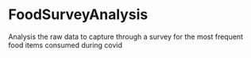 # FoodSurveyAnalysis
Analysis the raw data to capture through a survey for the most frequent food items consumed during covid

